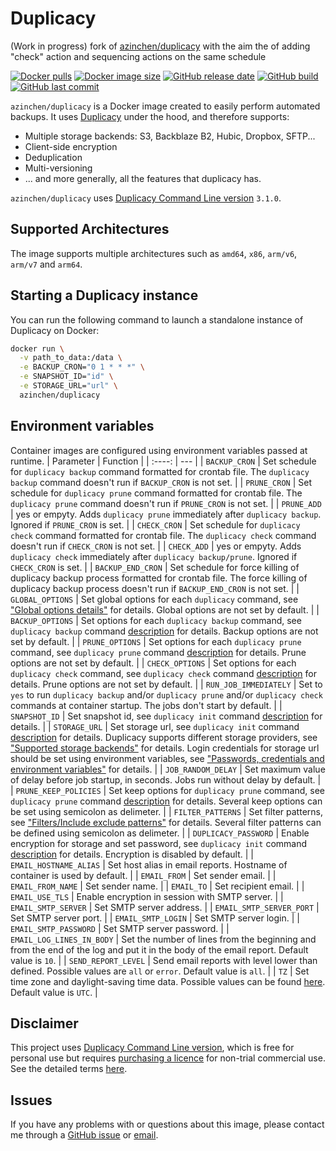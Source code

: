 # Duplicacy 

(Work in progress) fork of [azinchen/duplicacy][duplicacy-azinchen] with the aim the of adding "check" action and sequencing actions on the same schedule

[![Docker pulls][dockerhub-pulls]][dockerhub-link]
[![Docker image size][dockerhub-size]][dockerhub-link]
[![GitHub release date][github-releasedate]][github-link]
[![GitHub build][github-build]][github-link]
[![GitHub last commit][github-lastcommit]][github-link]

`azinchen/duplicacy` is a Docker image created to easily perform automated backups. It uses [Duplicacy][duplicacy-home] under the hood, and therefore supports:

- Multiple storage backends: S3, Backblaze B2, Hubic, Dropbox, SFTP...
- Client-side encryption
- Deduplication
- Multi-versioning
- ... and more generally, all the features that duplicacy has.

`azinchen/duplicacy` uses [Duplicacy Command Line version][duplicacy-github] `3.1.0`.

## Supported Architectures

The image supports multiple architectures such as `amd64`, `x86`, `arm/v6`, `arm/v7` and `arm64`.

## Starting a Duplicacy instance

You can run the following command to launch a standalone instance of Duplicacy on Docker:

```bash
docker run \
  -v path_to_data:/data \
  -e BACKUP_CRON="0 1 * * *" \
  -e SNAPSHOT_ID="id" \
  -e STORAGE_URL="url" \
  azinchen/duplicacy
```

## Environment variables

Container images are configured using environment variables passed at runtime.
| Parameter | Function |
| :----: | --- |
| `BACKUP_CRON` | Set schedule for `duplicacy backup` command formatted for crontab file. The `duplicacy backup` command doesn't run if `BACKUP_CRON` is not set. |
| `PRUNE_CRON` | Set schedule for `duplicacy prune` command formatted for crontab file. The `duplicacy prune` command doesn't run if `PRUNE_CRON` is not set. |
| `PRUNE_ADD` | yes or empyty. Adds `duplicacy prune` immediately after `duplicacy backup`. Ignored if `PRUNE_CRON` is set. |
| `CHECK_CRON` | Set schedule for `duplicacy check` command formatted for crontab file. The `duplicacy check` command doesn't run if `CHECK_CRON` is not set. |
| `CHECK_ADD` | yes or empyty. Adds `duplicacy check` immediately after `duplicacy backup/prune`. Ignored if `CHECK_CRON` is set. |
| `BACKUP_END_CRON` | Set schedule for force killing of duplicacy backup process formatted for crontab file. The force killing of duplicacy backup process doesn't run if `BACKUP_END_CRON` is not set. |
| `GLOBAL_OPTIONS` | Set global options for each `duplicacy` command, see ["Global options details"][duplicacy-global-options] for details. Global options are not set by default. |
| `BACKUP_OPTIONS` | Set options for each `duplicacy backup` command, see `duplicacy backup` command [description][duplicacy-backup] for details. Backup options are not set by default. |
| `PRUNE_OPTIONS` | Set options for each `duplicacy prune` command, see `duplicacy prune` command [description][duplicacy-prune] for details. Prune options are not set by default. |
| `CHECK_OPTIONS` | Set options for each `duplicacy check` command, see `duplicacy check` command [description][duplicacy-check] for details. Prune options are not set by default. |
| `RUN_JOB_IMMEDIATELY` | Set to `yes` to run `duplicacy backup` and/or `duplicacy prune` and/or `duplicacy check` commands at container startup. The jobs don't start by default. |
| `SNAPSHOT_ID` | Set snapshot id, see `duplicacy init` command [description][duplicacy-init] for details. |
| `STORAGE_URL` | Set storage url, see `duplicacy init` command [description][duplicacy-init] for details. Duplicacy supports different storage providers, see ["Supported storage backends"][duplicacy-storage] for details. Login credentials for storage url should be set using environment variables, see ["Passwords, credentials and environment variables"][duplicacy-variables] for details. |
| `JOB_RANDOM_DELAY` | Set maximum value of delay before job startup, in seconds. Jobs run without delay by default. |
| `PRUNE_KEEP_POLICIES` | Set keep options for `duplicacy prune` command, see `duplicacy prune` command [description][duplicacy-prune] for details. Several keep options can be set using semicolon as delimeter. |
| `FILTER_PATTERNS` | Set filter patterns, see ["Filters/Include exclude patterns"][duplicacy-filters] for details. Several filter patterns can be defined using semicolon as delimeter. |
| `DUPLICACY_PASSWORD` | Enable encryption for storage and set password, see `duplicacy init` command [description][duplicacy-init] for details. Encryption is disabled by default. |
| `EMAIL_HOSTNAME_ALIAS` | Set host alias in email reports. Hostname of container is used by default. |
| `EMAIL_FROM` | Set sender email. |
| `EMAIL_FROM_NAME` | Set sender name. |
| `EMAIL_TO` | Set recipient email. |
| `EMAIL_USE_TLS` | Enable encryption in session with SMTP server. |
| `EMAIL_SMTP_SERVER` | Set SMTP server address. |
| `EMAIL_SMTP_SERVER_PORT` | Set SMTP server port. |
| `EMAIL_SMTP_LOGIN` | Set SMTP server login. |
| `EMAIL_SMTP_PASSWORD` | Set SMTP server password. |
| `EMAIL_LOG_LINES_IN_BODY` | Set the number of lines from the beginning and from the end of the log and put it in the body of the email report. Default value is `10`. |
| `SEND_REPORT_LEVEL` | Send email reports with level lower than defined. Possible values are `all` or `error`. Default value is `all`. |
| `TZ` | Set time zone and daylight-saving time data. Possible values can be found [here][tz-database]. Default value is `UTC`. |

## Disclaimer

This project uses [Duplicacy Command Line version][duplicacy-github], which is free for personal use but requires [purchasing a licence][duplicacy-purchase] for non-trial commercial use. See the detailed terms [here][duplicacy-license].

## Issues

If you have any problems with or questions about this image, please contact me through a [GitHub issue][github-issues] or [email][email-link].

[dockerhub-pulls]: https://img.shields.io/docker/pulls/azinchen/duplicacy
[dockerhub-link]: https://hub.docker.com/repository/docker/azinchen/duplicacy
[dockerhub-size]: https://img.shields.io/docker/image-size/azinchen/duplicacy/latest
[github-lastcommit]: https://img.shields.io/github/last-commit/azinchen/duplicacy
[github-link]: https://github.com/azinchen/duplicacy
[github-issues]: https://github.com/azinchen/duplicacy/issues
[github-build]: https://img.shields.io/github/actions/workflow/status/azinchen/nordvpn/deploy.yml?branch=master
[github-releasedate]: https://img.shields.io/github/release-date/azinchen/nordvpn
[duplicacy-home]: https://duplicacy.com
[duplicacy-github]: https://github.com/gilbertchen/duplicacy
[duplicacy-azinchen]: https://github.com/azinchen/duplicacy
[duplicacy-license]: https://github.com/gilbertchen/duplicacy/blob/master/LICENSE.md
[duplicacy-purchase]: https://duplicacy.com/buy.html
[duplicacy-forum]: https://forum.duplicacy.com
[duplicacy-storage]: https://forum.duplicacy.com/t/supported-storage-backends/1107
[duplicacy-global-options]: https://forum.duplicacy.com/t/global-options-details/1087
[duplicacy-init]: https://forum.duplicacy.com/t/init-command-details/1090
[duplicacy-backup]: https://forum.duplicacy.com/t/backup-command-details/1077
[duplicacy-prune]: https://forum.duplicacy.com/t/prune-command-details/1005
[duplicacy-check]: https://forum.duplicacy.com/t/check-command-details/1081
[duplicacy-filters]: https://forum.duplicacy.com/t/filters-include-exclude-patterns/1089
[duplicacy-variables]: https://forum.duplicacy.com/t/passwords-credentials-and-environment-variables/1094
[tz-database]: https://en.wikipedia.org/wiki/List_of_tz_database_time_zones
[email-link]: mailto:alexander@zinchenko.com
